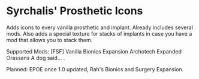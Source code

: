 # Syrchalis' Prosthetic Icons
Adds icons to every vanilla prosthetic and implant. Already includes several mods. Also adds a special texture for stacks of implants in case you have a mod that allows you to stack them.

Supported Mods:
    [FSF] Vanilla Bionics Expansion
    Archotech Expanded
    Orassans
    A dog said... .


Planned: EPOE once 1.0 updated, Rah's Bionics and Surgery Expansion.

